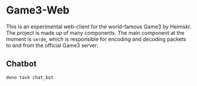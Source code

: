 # Game3-Web

This is an experimental web-client for the world-famous Game3 by Heimskr. The
project is made up of many components. The main component at the moment is
`serde`, which is responsible for encoding and decoding packets to and from the
official Game3 server.

## Chatbot

```
deno task chat_bot
```
